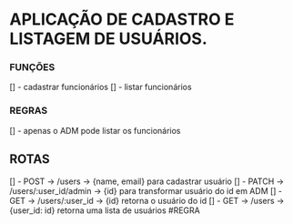 # APLICAÇÃO DE CADASTRO E LISTAGEM DE USUÁRIOS.

### FUNÇÕES
[] - cadastrar funcionários
[] - listar funcionários

### REGRAS
[] - apenas o ADM pode listar os funcionários

## ROTAS
[] - POST -> /users -> {name, email} para cadastrar usuário
[] - PATCH -> /users/:user_id/admin -> {id} para transformar usuário do id em ADM
[] - GET -> /users/:user_id -> {id} retorna o usuário do id
[] - GET -> /users -> {user_id: id} retorna uma lista de usuários #REGRA